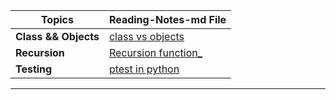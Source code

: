 
|Topics |Reading-Notes-md File|
|-------|----------------------|
|**Class && Objects** | [  class vs objects ](./class%20and%20objects.md)|
|**Recursion** | [  Recursion function_](./recursion.md)|
|**Testing** | [  ptest in python ](./pytest.md)|
-----

